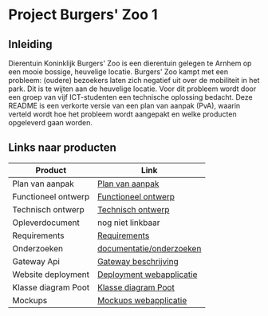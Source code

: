 # Project Burgers' Zoo 1

## Inleiding

Dierentuin Koninklijk Burgers' Zoo is een dierentuin gelegen te Arnhem op een mooie bossige, heuvelige locatie. Burgers' Zoo kampt met een probleem: (oudere) bezoekers laten zich negatief uit over de mobiliteit in het park. Dit is te wijten aan de heuvelige locatie. Voor dit probleem wordt door een groep van vijf ICT-studenten een technische oplossing bedacht. Deze README is een verkorte versie van een plan van aanpak (PvA), waarin verteld wordt hoe het probleem wordt aangepakt en welke producten opgeleverd gaan worden.

## Links naar producten

| Product             | Link |
|---------------------|------|
| Plan van aanpak     |[Plan van aanpak](deliverables/plan%20van%20aanpak.md)|
| Functioneel ontwerp |[Functioneel ontwerp](deliverables/functioneel%20ontwerp.md)|
| Technisch ontwerp |[Technisch ontwerp](deliverables/functioneel%20ontwerp.md)|
| Opleverdocument |nog niet linkbaar|
| Requirements        |[Requirements](documentatie/requirements)|
| Onderzoeken         |[documentatie/onderzoeken](documentatie/onderzoeken)|
| Gateway Api                 |[Gateway beschrijving](documentatie/api)|
| Website deployment  |[Deployment webapplicatie](documentatie/deployment)|
| Klasse diagram Poot  | [Klasse diagram Poot](documentatie/iot-klassediagram/)|
| Mockups             |[Mockups webapplicatie](documentatie/mockups)|
